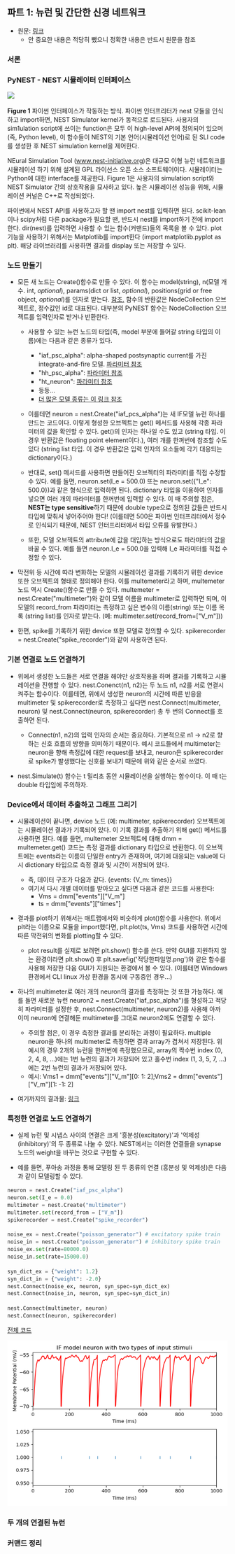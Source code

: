## 파트 1: 뉴런 및 간단한 신경 네트워크
- 원문: <a href="https://nest-simulator.readthedocs.io/en/stable/tutorials/pynest_tutorial/part_1_neurons_and_simple_neural_networks.html#pynest-tutorial-1">링크</a>
  - 안 중요한 내용은 적당히 뺐으니 정확한 내용은 반드시 원문을 참조

### 서론

### PyNEST - NEST 시뮬레이터 인터페이스

<img src ="https://nest-simulator.readthedocs.io/en/stable/_images/python_interface.png">

**Figure 1** 파이썬 인터페이스가 작동하는 방식. 파이썬 인터프리터가 nest 모듈을 인식하고 import하면, NEST Simulator kernel가 동적으로 로드된다. 사용자의 sim1ulation script에 쓰이는 function은 모두 이 high-level API에 정의되어 있으며 (즉, Python level), 이 함수들이 NEST의 기본 언어(시뮬레이션 언어)로 된 SLI code를 생성한 후 NEST simulation kernel을 제어한다.

NEural Simulation Tool (www.nest-initiative.org)은 대규모 이형 뉴런 네트워크를 시뮬레이션 하기 위해 설계된 GPL 라이선스 오픈 소스 소프트웨어이다. 시뮬레이터는 Python에 대한 interface를 제공한다. Figure 1은 사용자의 simulation script와 NEST Simulator 간의 상호작용을 묘사하고 있다. 높은 시뮬레이션 성능을 위해, 시뮬레이션 커널은 C++로 작성되었다.

파이썬에서 NEST API를 사용하고자 할 땐 import nest를 입력하면 된다. scikit-lean이나 scipy처럼 다른 package가 필요할 땐, 반드시 nest를 import하기 전에 import한다. dir(nest)를 입력하면 사용할 수 있는 함수(커맨드)들의 목록을 볼 수 있다. plot 기능을 사용하기 위해서는 Matplotlib를 import한다 (import matplotlib.pyplot as plt). 해당 라이브러리를 사용하면 결과를 display 또는 저장할 수 있다.


### 노드 만들기

- 모든 새 노드는 Create()함수로 만들 수 있다. 이 함수는 model(string), n(모델 개수. int, *optional*), params(dict or list, *optional*), positions(grid or free object, *optional*)를 인자로 받는다. <a href ="https://nest-simulator.readthedocs.io/en/stable/ref_material/pynest_apis.html#nest.lib.hl_api_nodes.Create">참조.</a> 함수의 반환값은 NodeCollection 오브젝트로, 정수값인 id로 대표된다. 대부분의 PyNEST 함수는 NodeCollection 오브젝트를 입력인자로 받거나 반환한다.

  - 사용할 수 있는 뉴런 노드의 타입(즉, model 부분에 들어갈 string 타입의 이름)에는 다음과 같은 종류가 있다.
    - "iaf_psc_alpha": alpha-shaped postsynaptic current를 가진 integrate-and-fire 모델. [파라미터 참조](https://nest-simulator.readthedocs.io/en/v3.3/models/iaf_psc_alpha_ps.html)
    - "hh_psc_alpha": [파라미터 참조](https://nest-simulator.readthedocs.io/en/v3.5/models/hh_psc_alpha.html)
    - "ht_neuron": [파라미터 참조](https://nest-simulator.readthedocs.io/en/v3.5/models/ht_neuron.html)
    - 등등...
    - [더 많은 모델 종류는 이 링크 참조](https://nest-simulator.readthedocs.io/en/v3.5/models/)

  - 이를테면 neuron = nest.Create("iaf_pcs_alpha")는 새 IF모델 뉴런 하나를 만드는 코드이다. 이렇게 형성한 오브젝트는 get() 메서드를 사용해 각종 파라미터의 값을 확인할 수 있다. get()의 인자는 하나일 수도 있고 (string 타입. 이 경우 반환값은 floating point element이다.), 여러 개를 한꺼번에 참조할 수도 있다 (string list 타입. 이 경우 반환값은 입력 인자의 요소들에 각기 대응되는 dictionary이다.)

  - 반대로, set() 메서드를 사용하면 만들어진 오브젝터의 파라미터를 직접 수정할 수 있다. 예를 들면, neuron.set(I_e = 500.0) 또는 neuron.set({"I_e": 500.0})과 같은 형식으로 입력하면 된다. dictionary 타입을 이용하여 인자를 넣으면 여러 개의 파라미터를 한꺼번에 입력할 수 있다. 이 때 주의할 점은, **NEST는 type sensitive**하기 때문에 double type으로 정의된 값들은 반드시 타입에 맞춰서 넣어주어야 한다! (이를테면 500은 파이썬 인터프리터에서 정수로 인식되기 때문에, NEST 인터프리터에서 타입 오류를 유발한다.)

  - 또한, 모델 오브젝트의 attribute에 값을 대입하는 방식으로도 파라미터의 값을 바꿀 수 있다. 예를 들면 neuron.I_e = 500.0을 입력해 I_e 파라미터를 직접 수정할 수 있다.

- 막전위 등 시간에 따라 변화하는 모델의 시뮬레이션 결과를 기록하기 위한 device 또한 오브젝트의 형태로 정의해야 한다. 이를 multemeter라고 하며, multemeter 노드 역시 Create()함수로 만들 수 있다. multemeter = nest.Create("multimeter")와 같이 모델 이름을 multimeter로 입력하면 되며, 이 모델의 record_from 파라미터는 측정하고 싶은 변수의 이름(string) 또는 이름 목록 (string list)를 인자로 받는다. (예: multimeter.set(record_from=["V_m"]))

- 한편, spike를 기록하기 위한 device 또한 모델로 정의할 수 있다. spikerecorder = nest.Create("spike_recorder")와 같이 사용하면 된다.


### 기본 연결로 노드 연결하기

- 위에서 생성한 노드들은 서로 연결을 해야만 상호작용을 하며 결과를 기록하고 시뮬레이션을 진행할 수 있다. nest.Conenct(n1, n2)는 두 노드 n1, n2를 서로 연결시켜주는 함수이다. 이를테면, 위에서 생성한 neuron의 시간에 따른 반응을 multimeter 및 spikerecorder로 측정하고 싶다면 nest.Connect(multimeter, neuron) 및 nest.Connect(neuron, spikerecorder) 총 두 번의 Connect를 호출하면 된다.
  - Connect(n1, n2)의 입력 인자의 순서는 중요하다. 기본적으로 n1 → n2로 향하는 신호 흐름의 방향을 의미하기 때문이다. 예시 코드들에서 multimeter는 neuron을 향해 측정값에 대한 request를 보내고, neuron은 spikerecorder로 spike가 발생했다는 신호를 보내기 때문에 위와 같은 순서로 쓰였다.

- nest.Simulate(t) 함수는 t 밀리초 동안 시뮬레이션을 실행하는 함수이다. 이 때 t는 double 타입임에 주의하자.


### Device에서 데이터 추출하고 그래프 그리기

- 시뮬레이션이 끝나면, device 노드 (예: multimeter, spikerecorder) 오브젝트에는 시뮬레이션 결과가 기록되어 있다. 이 기록 결과를 추출하기 위해 get() 메서드를 사용하면 된다. 예를 들면, multemeter 오브젝트에 대해 dmm = multemeter.get() 코드는 측정 결과를 dictionary 타입으로 반환한다. 이 오브젝트에는 events라는 이름의 단일한 entry가 존재하며, 여기에 대응되는 value에 다시 dictionary 타입으로 측정 결과 및 시간이 저장되어 있다.
  - 즉, 데이터 구조가 다음과 같다. {events: {V_m: times}}
  - 여기서 다시 개별 데이터를 받아오고 싶다면 다음과 같은 코드를 사용한다:
    - Vms = dmm["events"]["V_m"]
    - ts = dmm["events"]["times"]

- 결과를 plot하기 위해서는 매트랩에서와 비슷하게 plot()함수를 사용한다. 위에서 plt라는 이름으로 모듈을 import했다면, plt.plot(ts, Vms) 코드를 사용하면 시간에 따른 막전위의 변화를 plotting할 수 있다.
  - plot result를 실제로 보려면 plt.show() 함수를 쓴다. 만약 GUI를 지원하지 않는 환경이라면 plt.show() 후 plt.savefig('적당한파일명.png')와 같은 함수를 사용해 저장한 다음 GUI가 지원되는 환경에서 볼 수 있다. (이를테면 Windows 환경에서 CLI linux 가상 환경을 동시에 구동중인 경우...)

- 하나의 multimeter로 여러 개의 neuron의 결과를 측정하는 것 또한 가능하다. 예를 들면 새로운 뉴런 neuron2 = nest.Create("iaf_psc_alpha")를 형성하고 적당히 파라미터를 설정한 후, nest.Connect(multimeter, neuron2)를 사용해 아까 이미 neuron에 연결해둔 multimeter를 그대로 neuron2에도 연결할 수 있다.
  - 주의할 점은, 이 경우 측정한 결과를 분리하는 과정이 필요하다. multiple neuron을 하나의 multimeter로 측정하면 결과 array가 겹쳐서 저장된다. 위 예시의 경우 2개의 뉴런을 한꺼번에 측정했으므로, array의 짝수번 index (0, 2, 4, 8, ...)에는 1번 뉴런의 결과가 저장되어 있고 홀수번 index (1, 3, 5, 7, ...)에는 2번 뉴런의 결과가 저장되어 있다.
  - 예시: Vms1 = dmm["events"]["V_m"][0: 1: 2];Vms2 = dmm["events"]["V_m"][1: -1: 2]

- 여기까지의 결과물: [링크](https://github.com/froggo-roggo/froggo-nest-study/blob/main/myfirstnestproject.py)

### 특정한 연결로 노드 연결하기

- 실제 뉴런 및 시냅스 사이의 연결은 크게 '흥분성(excitatory)'과 '억제성(inhibitory)'의 두 종류로 나눌 수 있다. NEST에서는 이러한 연결들을 synapse 노드의 weight을 바꾸는 것으로 구현할 수 있다.

- 예를 들면, 푸아송 과정을 통해 모델링 된 두 종류의 연결 (흥분성 및 억제성)은 다음과 같이 모델링할 수 있다.

``` python
neuron = nest.Create("iaf_psc_alpha")
neuron.set(I_e = 0.0)
multimeter = nest.Create("multimeter")
multimeter.set(record_from = ["V_m"])
spikerecorder = nest.Create("spike_recorder")

noise_ex = nest.Create("poisson_generator") # excitatory spike train
noise_in = nest.Create("poisson_generator") # inhibitory spike train
noise_ex.set(rate=80000.0)
noise_in.set(rate=15000.0)

syn_dict_ex = {"weight": 1.2}
syn_dict_in = {"weight": -2.0}
nest.Connect(noise_ex, neuron, syn_spec=syn_dict_ex)
nest.Connect(noise_in, neuron, syn_spec=syn_dict_in)

nest.Connect(multimeter, neuron)
nest.Connect(neuron, spikerecorder)

```

[전체 코드](https://github.com/froggo-roggo/froggo-nest-study/blob/main/mysecondnestproject.py)

<img src = "https://github.com/froggo-roggo/froggo-nest-study/blob/main/exinsimresult.png">

### 두 개의 연결된 뉴런

### 커맨드 정리